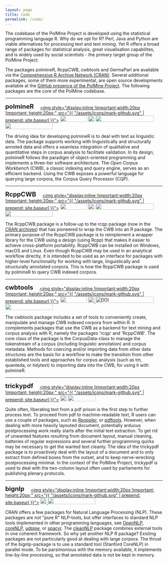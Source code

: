 ```yaml
---
layout: page
title: Code
permalink: /code/
---
```


The codebase of the PolMine Project is developed using the statistical programming language R. Why do we opt for R? Perl, Java and Python are viable alternatives for processing text and text mining. Yet R offers a broad range of packages for statistical analysis, great visualisation capabilites, and is widely used by social scientists - the primary target group of the PolMine Project.

The packages polmineR, RcppCWB, cwbtools and GermaParl are available via the [Comprehensive R Archive Network (CRAN)](https://cran.r-project.org/).  Several additional packages, some of them more experimental, are open source developments available at the [GitHub presence of the PolMine Project](https://github.com/PolMine/). The following packages are the core of the PolMine codebase.

------------

<span style="font-size: 20px;display: inline !important;vertical-align: bottom; padding-right: 1em; font-weight: bold;">polmineR</span><a style="display: inline !important;" href="https://github.com/PolMine/polmineR"><img style="display:inline !important;width:20px !important; height:20px;" src="{{ "/assets/icons/mark-github.svg" | prepend: site.baseurl }}"></a>  <a href="https://CRAN.R-project.org/package=polmineR"><img style="display:inline !important; width:85px !important; height:20px !important;"  src="https://www.r-pkg.org/badges/version/polmineR"/></a>  <a href="http://www.gnu.org/licenses/gpl-3.0.html"><img style="display: inline !important;height: 20px; width: unset !important;" src="https://img.shields.io/badge/License-GPL%20v3-red.svg"/></a>
  <img src="https://zenodo.org/badge/17337554.svg" style="display: inline !important;height: 20px; width: 186px !important;"/> <a href="https://github.com/PolMine/polmineR/actions"><img style="display: inline; width:152px !important;height: 20px;"  src="https://github.com/PolMine/polmineR/workflows/R-CMD-check/badge.svg"/></a>

The driving idea for developing polmineR is to deal with text as linguistic data. The package supports working with linguistically and structurally annoted data and offers a seamless integration of qualitative and quantitative steps in corpus analysis to facilitate validation. In its design, polmineR follows the paradigm of object-oriented programming and implements a three-tier software architecture. The _Open Corpus Workbench_ (CWB), a classic indexing and query engine, serves as an efficient backend. Using the CWB exposes a powerful language for querying large corpora, the Corpus Query Processor (CQP).

---------------

<span style="font-size: 20px;display: inline !important;vertical-align: bottom; padding-right: 1em; font-weight: bold;">RcppCWB</span><a style="display: inline !important;" href="https://github.com/PolMine/RcppCWB"><img style="display:inline !important;width:20px !important; height:20px;" src="{{ "/assets/icons/mark-github.svg" | prepend: site.baseurl }}"></a>  <a href="https://CRAN.R-project.org/package=RcppCWB"><img style="display:inline !important; width:85px !important; height:20px !important;"  src="https://www.r-pkg.org/badges/version/RcppCWB"/></a>  <a href="http://www.gnu.org/licenses/gpl-3.0.html"><img style="display: inline !important;height: 20px; width: unset !important;" src="https://img.shields.io/badge/License-GPL%20v3-red.svg"/></a>  <img src="https://zenodo.org/badge/116121859.svg" style="display: inline !important;height: 20px; width: 186px !important;"/> <a href="https://github.com/RcppCWB/polmineR/actions"><img style="display: inline; width:152px !important;height: 20px;"  src="https://github.com/PolMine/RcppCWB/workflows/R-CMD-check/badge.svg"/></a>

The RcppCWB package is a follow-up to the rcqp package (now in the [CRAN archives](https://cran.r-project.org/web/packages/rcqp/index.html)) that has pioneered to wrap the CWB into an R package. The primary purpose of the RcppCWB package is to reimplement a wrapper library for the CWB using a design (using Rcpp) that makes it easier to achieve cross-platform portability. RcppCWB can be installed on Windows, macOS and Linux. Even though RcppCWB may be used in an analytical workflow directly, it is intended to be used as an interface for packages  with higher-level functionality for working with large, linguistically and structurally annotated corpora. This is how the RcppCWB package is used by polmineR to query CWB indexed corpora.

-----------

<span style="font-size: 20px;display: inline !important;vertical-align: bottom; padding-right: 1em; font-weight: bold;">cwbtools</span><a style="display: inline !important;" href="https://github.com/PolMine/cwbtools"><img style="display:inline !important;width:20px !important; height:20px;" src="{{ "/assets/icons/mark-github.svg" | prepend: site.baseurl }}"></a>  <a href="https://CRAN.R-project.org/package=cwbtools"><img style="display:inline !important; width:85px !important; height:20px !important;"  src="https://www.r-pkg.org/badges/version/cwbtools"/></a> <a href="http://www.gnu.org/licenses/gpl-3.0.html"><img style="display: inline !important;height: 20px; width: unset !important;" src="https://img.shields.io/badge/License-GPL%20v3-red.svg"/> </a> <a href="https://doi.org/10.5281/zenodo.4558099"><img src="https://zenodo.org/badge/DOI/10.5281/zenodo.4558099.svg" style="display: inline !important;height: 20px; width: 186px !important;"  alt="DOI"></a> <a href="https://github.com/RcppCWB/cwbtools/actions"><img style="display: inline; width:152px !important; height: 20px;"  src="https://github.com/PolMine/cwbtools/workflows/R-CMD-check/badge.svg"/></a>

The cwbtools package includes a set of tools to conveniently create, manipulate and manage CWB indexed corpora from within R. It complements packages that use the CWB as a backend for text mining and corpus analysis with R, namely the packages 'rcqp' and 'RcppCWB'. The core class of the package is the CorpusData-class to manage the tokenstream of a corpus (including linguistic annotation) and corpus metadata. Methods for coercing and/or importing data from other data structures are the basis for a workflow to make the transition from other established tools and approaches for corpus analysis (such as tm, quanteda, or tidytext) to importing data into the CWB, for using it with polmineR.

---------

<span style="font-size: 20px;display: inline !important;vertical-align: bottom; padding-right: 1em; font-weight: bold;">trickypdf</span><a style="display: inline !important;" href="https://github.com/PolMine/trickypdf"><img style="display:inline !important;width:20px !important; height:20px;" src="{{ "/assets/icons/mark-github.svg" | prepend: site.baseurl }}"></a>  <a href="http://www.gnu.org/licenses/gpl-3.0.html"><img style="display: inline !important;height: 20px; width: unset !important;" src="https://img.shields.io/badge/License-GPL%20v3-red.svg"/></a>  <a href="https://travis-ci.org/PolMine/trickypdf"><img style="display: inline; width:90px !important;height: 20px;"  src="https://api.travis-ci.org/PolMine/trickypdf.svg?branch=master"/></a>

Quite often, liberating text from a pdf prison is the first step to further process text. To proceed from pdf to machine-readable text, R users can use a couple of packages, such as [Rpoppler](https://cran.r-project.org/package=Rpoppler), or [pdftools](https://cran.r-project.org/package=pdftools). However, when dealing with more heavily layouted document, potentially arduous postprocessing work really starts after the initial text extraction. To get rid of unwanted features resulting from document layout, manual cleaning, batteries of regular expressions and several further programming quirks may be necessary to get the wanted text cleanly. The idea of the trickypdf package is to proactively deal with the layout of a document and to only extract from defined boxes from the outset, and to keep nerve-wrecking postprocessing minimal. In the context of the PolMine Project, trickypdf is used to deal with the two-column layout often used by parliaments for publishing plenary protocols.

----------

<span style="font-size: 20px;display: inline !important;vertical-align: bottom; padding-right: 1em; font-weight: bold;">bignlp</span><a style="display: inline !important;" href="https://github.com/PolMine/bignlp"><img style="display:inline !important;width:20px !important; height:20px;" src="{{ "/assets/icons/mark-github.svg" | prepend: site.baseurl }}"></a>  <a href="http://www.gnu.org/licenses/gpl-3.0.html"><img style="display: inline !important;height: 20px; width: unset !important;" src="https://img.shields.io/badge/License-GPL%20v3-red.svg"/> <a href="https://github.com/RcppCWB/bignlp/actions"><img style="display: inline; width:152px !important;height: 20px;"  src="https://github.com/PolMine/bignlp/workflows/R-CMD-check/badge.svg"/></a>

CRAN offers a few packages for Natural Language Processing (NLP). These packages are not "pure R" NLP-tools, but offer interfaces to standard NLP tools implemented in other programming languages, see [OpenNLP](https://cran.r-project.org/package=openNLP), [coreNLP](https://cran.r-project.org/package=coreNLP), [udpipe](https://cran.r-project.org/package=udpipe), or [spacyr](https://cran.r-project.org/package=spacyr). The [cleanNLP](https://cran.r-project.org/package=cleanNLP) package combines external tools in one coherent framework. So why yet another NLP R package? Existing packages are not particularly good at dealing with large corpora. The thrust of the bignlp-package is to use a standard tool (Stanford CoreNLP) in parallel mode. To be parsimonious with the memory available, it implements  line-by-line processing, so that annotated data is not be kept in memory.